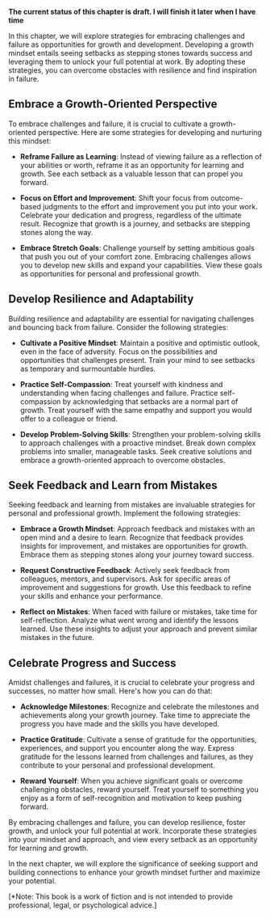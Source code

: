 **The current status of this chapter is draft. I will finish it later when I have time**

In this chapter, we will explore strategies for embracing challenges and failure as opportunities for growth and development. Developing a growth mindset entails seeing setbacks as stepping stones towards success and leveraging them to unlock your full potential at work. By adopting these strategies, you can overcome obstacles with resilience and find inspiration in failure.

**Embrace a Growth-Oriented Perspective**
-----------------------------------------

To embrace challenges and failure, it is crucial to cultivate a growth-oriented perspective. Here are some strategies for developing and nurturing this mindset:

* **Reframe Failure as Learning**: Instead of viewing failure as a reflection of your abilities or worth, reframe it as an opportunity for learning and growth. See each setback as a valuable lesson that can propel you forward.

* **Focus on Effort and Improvement**: Shift your focus from outcome-based judgments to the effort and improvement you put into your work. Celebrate your dedication and progress, regardless of the ultimate result. Recognize that growth is a journey, and setbacks are stepping stones along the way.

* **Embrace Stretch Goals**: Challenge yourself by setting ambitious goals that push you out of your comfort zone. Embracing challenges allows you to develop new skills and expand your capabilities. View these goals as opportunities for personal and professional growth.

**Develop Resilience and Adaptability**
---------------------------------------

Building resilience and adaptability are essential for navigating challenges and bouncing back from failure. Consider the following strategies:

* **Cultivate a Positive Mindset**: Maintain a positive and optimistic outlook, even in the face of adversity. Focus on the possibilities and opportunities that challenges present. Train your mind to see setbacks as temporary and surmountable hurdles.

* **Practice Self-Compassion**: Treat yourself with kindness and understanding when facing challenges and failure. Practice self-compassion by acknowledging that setbacks are a normal part of growth. Treat yourself with the same empathy and support you would offer to a colleague or friend.

* **Develop Problem-Solving Skills**: Strengthen your problem-solving skills to approach challenges with a proactive mindset. Break down complex problems into smaller, manageable tasks. Seek creative solutions and embrace a growth-oriented approach to overcome obstacles.

**Seek Feedback and Learn from Mistakes**
-----------------------------------------

Seeking feedback and learning from mistakes are invaluable strategies for personal and professional growth. Implement the following strategies:

* **Embrace a Growth Mindset**: Approach feedback and mistakes with an open mind and a desire to learn. Recognize that feedback provides insights for improvement, and mistakes are opportunities for growth. Embrace them as stepping stones along your journey toward success.

* **Request Constructive Feedback**: Actively seek feedback from colleagues, mentors, and supervisors. Ask for specific areas of improvement and suggestions for growth. Use this feedback to refine your skills and enhance your performance.

* **Reflect on Mistakes**: When faced with failure or mistakes, take time for self-reflection. Analyze what went wrong and identify the lessons learned. Use these insights to adjust your approach and prevent similar mistakes in the future.

**Celebrate Progress and Success**
----------------------------------

Amidst challenges and failures, it is crucial to celebrate your progress and successes, no matter how small. Here's how you can do that:

* **Acknowledge Milestones**: Recognize and celebrate the milestones and achievements along your growth journey. Take time to appreciate the progress you have made and the skills you have developed.

* **Practice Gratitude**: Cultivate a sense of gratitude for the opportunities, experiences, and support you encounter along the way. Express gratitude for the lessons learned from challenges and failures, as they contribute to your personal and professional development.

* **Reward Yourself**: When you achieve significant goals or overcome challenging obstacles, reward yourself. Treat yourself to something you enjoy as a form of self-recognition and motivation to keep pushing forward.

By embracing challenges and failure, you can develop resilience, foster growth, and unlock your full potential at work. Incorporate these strategies into your mindset and approach, and view every setback as an opportunity for learning and growth.

In the next chapter, we will explore the significance of seeking support and building connections to enhance your growth mindset further and maximize your potential.

\[\*Note: This book is a work of fiction and is not intended to provide professional, legal, or psychological advice.\]
